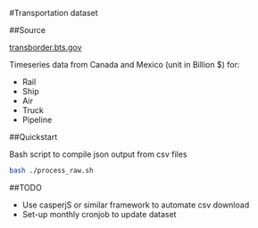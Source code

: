 #Transportation dataset

##Source

[transborder.bts.gov](http://transborder.bts.gov/programs/international/transborder/index/Index\_Interface.html)

Timeseries data from Canada and Mexico (unit in Billion $) for:
* Rail
* Ship
* Air
* Truck
* Pipeline

##Quickstart

Bash script to compile json output from csv files

```sh
bash ./process_raw.sh
```

##TODO

* Use casperjS or similar framework to automate csv download
* Set-up monthly cronjob to update dataset
